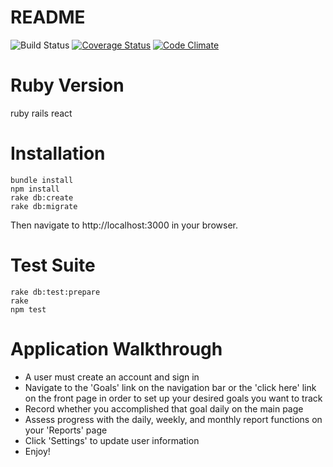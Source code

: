 # README

![Build Status](https://codeship.com/projects/91db6e20-e769-0135-b764-76d2e62999cc/status?branch=master)
[![Coverage Status](https://coveralls.io/repos/github/charrhia/habit-tracker/badge.svg?branch=master)](https://coveralls.io/github/charrhia/habit-tracker?branch=master)
[![Code Climate](https://codeclimate.com/github/charrhia/habit-tracker/badges/gpa.svg)](https://codeclimate.com/github/charrhia/habit-tracker)

# Ruby Version
ruby
rails
react
# Installation
```
bundle install
npm install
rake db:create
rake db:migrate
```
Then navigate to http://localhost:3000 in your browser.

# Test Suite
 ```
 rake db:test:prepare
 rake
 npm test
 ```
 # Application Walkthrough
* A user must create an account and sign in
* Navigate to the 'Goals' link on the navigation bar or the 'click here' link on the front page in order to set up your desired goals you want to track
* Record whether you accomplished that goal daily on the main page
* Assess progress with the daily, weekly, and monthly report functions on your 'Reports' page
* Click 'Settings' to update user information
* Enjoy!

